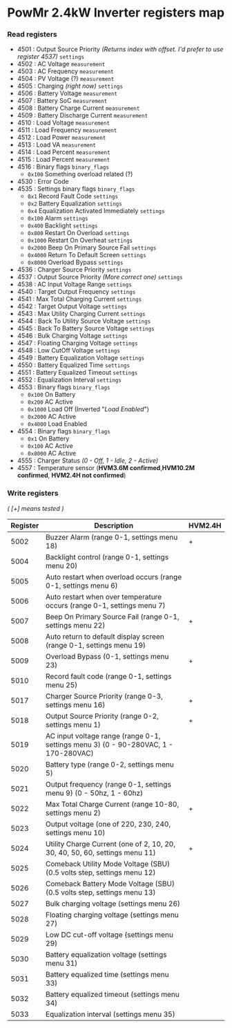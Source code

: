 # PowMr 2.4kW Inverter registers map

### Read registers
- 4501 : Output Source Priority *(Returns index with offset. I'd prefer to use register 4537)* `settings`
- 4502 : AC Voltage `measurement`
- 4503 : AC Frequency `measurement`
- 4504 : PV Voltage (?) `measurement`
- 4505 : Charging *(right now)* `settings`
- 4506 : Battery Voltage `measurement`
- 4507 : Battery SoC `measurement`
- 4508 : Battery Charge Current `measurement`
- 4509 : Battery Discharge Current `measurement`
- 4510 : Load Voltage `measurement`
- 4511 : Load Frequency `measurement`
- 4512 : Load Power `measurement`
- 4513 : Load VA `measurement`
- 4514 : Load Percent `measurement`
- 4515 : Load Percent `measurement`
- 4516 : Binary flags `binary_flags`
    * `0x100` Something overload related (?)
- 4530 : Error Code
- 4535 : Settings binary flags `binary_flags`
    * `0x1` Record Fault Code `settings`
    * `0x2` Battery Equalization `settings`
    * `0x4` Equalization Activated Immediately `settings`
    * `0x100` Alarm `settings`
    * `0x400` Backlight `settings`
    * `0x800` Restart On Overload `settings`
    * `0x1000` Restart On Overheat `settings`
    * `0x2000` Beep On Primary Source Fail `settings`
    * `0x4000` Return To Default Screen `settings`
    * `0x8000` Overload Bypass `settings`
- 4536 : Charger Source Priority `settings`
- 4537 : Output Source Priority *(More correct one)* `settings`
- 4538 : AC Input Voltage Range `settings`
- 4540 : Target Output Frequency `settings`
- 4541 : Max Total Charging Current `settings`
- 4542 : Target Output Voltage `settings`
- 4543 : Max Utility Charging Current `settings`
- 4544 : Back To Utility Source Voltage `settings`
- 4545 : Back To Battery Source Voltage `settings`
- 4546 : Bulk Charging Voltage `settings`
- 4547 : Floating Charging Voltage `settings`
- 4548 : Low CutOff Voltage `settings`
- 4549 : Battery Equalization Voltage `settings`
- 4550 : Battery Equalized Time `settings`
- 4551 : Battery Equalized Timeout `settings`
- 4552 : Equalization Interval `settings`
- 4553 : Binary flags `binary_flags`
    * `0x100` On Battery
    * `0x200` AC Active
    * `0x1000` Load Off (Inverted "*Load Enabled*")
    * `0x2000` AC Active
    * `0x4000` Load Enabled
- 4554 : Binary flags `binary_flags`
    * `0x1` On Battery
    * `0x100` AC Active
    * `0x8000` AC Active
- 4555 : Charger Status *(0 - Off, 1 - Idle, 2 - Active)*
- 4557 : Temperature sensor (**HVM3.6M confirmed**,**HVM10.2M confirmed**, **HVM2.4H not confirmed**)

### Write registers
*( [+] means tested )*

| Register | Description                                                                         | HVM2.4H |
|----------|-------------------------------------------------------------------------------------|---------|
| 5002     | Buzzer Alarm (range 0-1, settings menu 18)                                          | +       |
| 5004     | Backlight control (range 0-1, settings menu 20)                                     |         |
| 5005     | Auto restart when overload occurs (range 0-1, settings menu 6)                      |         |
| 5006     | Auto restart when over temperature occurs (range 0-1, settings menu 7)              |         |
| 5007     | Beep On Primary Source Fail (range 0-1, settings menu 22)                           | +       |
| 5008     | Auto return to default display screen (range 0-1, settings menu 19)                 |         |
| 5009     | Overload Bypass (0-1, settings menu 23)                                             | +       |
| 5010     | Record fault code (range 0-1, settings menu 25)                                     |         |
| 5017     | Charger Source Priority (range 0-3, settings menu 16)                               | +       |
| 5018     | Output Source Priority (range 0-2, settings menu 1)                                 | +       |
| 5019     | AC input voltage range (range 0-1, settings menu 3) (0 - 90-280VAC, 1 - 170-280VAC) |         |
| 5020     | Battery type (range 0-2, settings menu 5)                                           |         |
| 5021     | Output frequency (range 0-1, settings menu 9) (0 - 50hz, 1 - 60hz)                  |         |
| 5022     | Max Total Charge Current (range 10-80, settings menu 2)                             | +       |
| 5023     | Output voltage (one of 220, 230, 240, settings menu 10)                             |         |
| 5024     | Utility Charge Current (one of 2, 10, 20, 30, 40, 50, 60, settings menu 11)         | +       |
| 5025     | Comeback Utility Mode Voltage (SBU) (0.5 volts step, settings menu 12)              |         |
| 5026     | Comeback Battery Mode Voltage (SBU) (0.5 volts step, settings menu 13)              |         |
| 5027     | Bulk charging voltage (settings menu 26)                                            |         |
| 5028     | Floating charging voltage (settings menu 27)                                        |         |
| 5029     | Low DC cut-off voltage (settings menu 29)                                           |         |
| 5030     | Battery equalization voltage (settings menu 31)                                     |         |
| 5031     | Battery equalized time (settings menu 33)                                           |         |
| 5032     | Battery equalized timeout (settings menu 34)                                        |         |
| 5033     | Equalization interval (settings menu 35)                                            |         |
